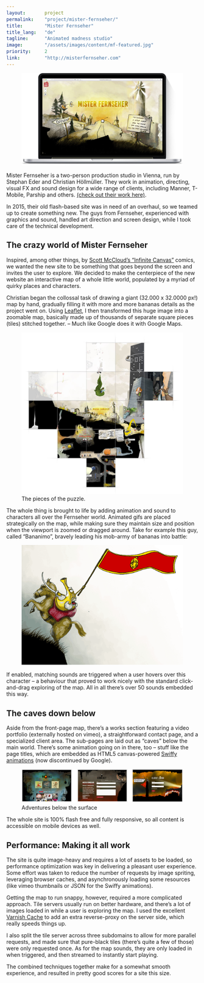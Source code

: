 ```yaml
---
layout:       project
permalink:    "project/mister-fernseher/"
title:        "Mister Fernseher"
title_lang:   "de"
tagline:      "Animated madness studio"
image:        "/assets/images/content/mf-featured.jpg"
priority:     2
link:         "http://misterfernseher.com"
---
```


<figure class="extend">
  <img src="images/mf_macbook.jpg" alt="The Mister Fernseher Website">
</figure>

Mister Fernseher is a two-person production studio in Vienna, run by Stephan Eder and Christian Höllmüller. They work in animation, directing, visual FX and sound design for a wide range of clients, including Manner, T-Mobile, Parship and others. [(check out their work here)](http://misterfernseher.com/works).

In 2015, their old flash-based site was in need of an overhaul, so we teamed up to create something new. The guys from Fernseher, experienced with graphics and sound, handled art direction and screen design, while I took care of the technical development.

## The crazy world of Mister Fernseher

Inspired, among other things, by [Scott McCloud’s “Infinite Canvas”](http://scottmccloud.com/4-inventions/canvas/index.html) comics, we wanted the new site to be something that goes beyond the screen and invites the user to explore. We decided to make the centerpiece of the new website an interactive map of a whole little world, populated by a myriad of quirky places and characters.

Christian began the collossal task of drawing a giant (32.000 x 32.0000 px!) map by hand, gradually filling it with more and more bananas details as the project went on. Using [Leaflet](http://leafletjs.com/), I then transformed this huge image into a zoomable map, basically made up of thousands of separate square pieces (tiles) stitched together. – Much like Google does it with Google Maps.

<figure class="extend">
  <img src="images/map_view.jpg" alt="individual tiles make up the map">
  <figcaption>The pieces of the puzzle.</figcaption>
</figure>

The whole thing is brought to life by adding animation and sound to characters all over the Fernseher world. Animated gifs are placed strategically on the map, while making sure they maintain size and position when the viewport is zoomed or dragged around. Take for example this guy, called “Bananimo”, bravely leading his mob-army of bananas into battle:

<figure style="text-align:left">
  <img src="images/bananimo.gif" alt="Bananimo, a banana-general riding a warhorse">
</figure>

If enabled, matching sounds are triggered when a user hovers over this character – a behaviour that proved to work nicely with the standard click-and-drag exploring of the map. All in all there’s over 50 sounds embedded this way.

## The caves down below

Aside from the front-page map, there’s a works section featuring a video portfolio (externally hosted on vimeo), a straightforward contact page, and a specialized client area. The sub-pages are laid out as “caves” below the main world. There’s some animation going on in there, too – stuff like the page titles, which are embedded as HTML5 canvas-powered [Swiffy animations](https://developers.google.com/swiffy/) (now discontinued by Google).

<figure class="extend">
  <img src="images/mf_screens.jpg" alt="other screens of the website">
  <figcaption>Adventures below the surface</figcaption>
</figure>

The whole site is 100% flash free and fully responsive, so all content is accessible on mobile devices as well.

## Performance: Making it all work

The site is quite image-heavy and requires a lot of assets to be loaded, so performance optimization was key in delivering a pleasant user experience. Some effort was taken to reduce the number of requests by image spriting, leveraging browser caches, and asynchronously loading some resources (like vimeo thumbnails or JSON for the Swiffy animations).

Getting the map to run snappy, however, required a more complicated approach. Tile servers usually run on better hardware, and there’s a lot of images loaded in while a user is exploring the map. I used the excellent [Varnish Cache](https://www.varnish-cache.org/) to add an extra reverse-proxy on the server side, which really speeds things up.

I also split the tile server across three subdomains to allow for more parallel requests, and made sure that pure-black tiles (there’s quite a few of those) were only requested once. As for the map sounds, they are only loaded in when triggered, and then streamed to instantly start playing.

The combined techniques together make for a somewhat smooth experience, and resulted in pretty good scores for a site this size.